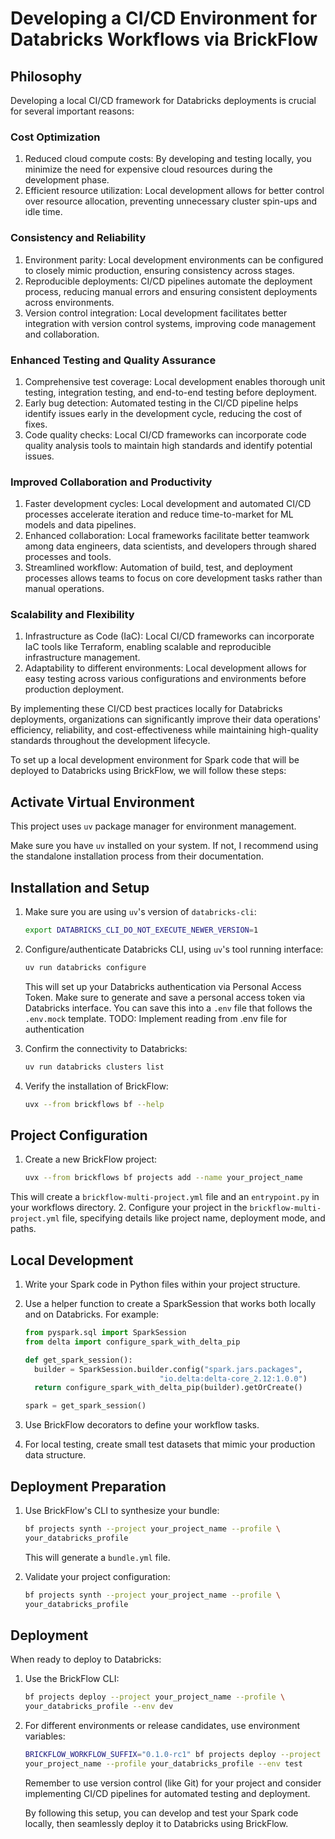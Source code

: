 # Developing a CI/CD Environment for Databricks Workflows via BrickFlow

## Philosophy

Developing a local CI/CD framework for Databricks deployments is crucial for
several important reasons:

### Cost Optimization

1. Reduced cloud compute costs: By developing and testing locally, you minimize
   the need for expensive cloud resources during the development phase.
2. Efficient resource utilization: Local development allows for better control
   over resource allocation, preventing unnecessary cluster spin-ups and idle
time.

### Consistency and Reliability

1. Environment parity: Local development environments can be configured to
   closely mimic production, ensuring consistency across stages.
2. Reproducible deployments: CI/CD pipelines automate the deployment process,
   reducing manual errors and ensuring consistent deployments across
environments.
3. Version control integration: Local development facilitates better integration
   with version control systems, improving code management and
collaboration.

### Enhanced Testing and Quality Assurance

1. Comprehensive test coverage: Local development enables thorough unit testing,
   integration testing, and end-to-end testing before deployment.
2. Early bug detection: Automated testing in the CI/CD pipeline helps identify
   issues early in the development cycle, reducing the cost of fixes.
3. Code quality checks: Local CI/CD frameworks can incorporate code quality
   analysis tools to maintain high standards and identify potential issues.

### Improved Collaboration and Productivity

1. Faster development cycles: Local development and automated CI/CD processes
   accelerate iteration and reduce time-to-market for ML models and data
pipelines.
2. Enhanced collaboration: Local frameworks facilitate better teamwork among
   data engineers, data scientists, and developers through shared processes and
tools.
3. Streamlined workflow: Automation of build, test, and deployment processes
   allows teams to focus on core development tasks rather than manual
operations.

### Scalability and Flexibility

1. Infrastructure as Code (IaC): Local CI/CD frameworks can incorporate IaC
   tools like Terraform, enabling scalable and reproducible infrastructure
management.
2. Adaptability to different environments: Local development allows for easy
   testing across various configurations and environments before production
deployment.

By implementing these CI/CD best practices locally for Databricks deployments,
organizations can significantly improve their data operations' efficiency,
reliability, and cost-effectiveness while maintaining high-quality standards
throughout the development lifecycle.

To set up a local development environment for Spark code that will be deployed
to Databricks using BrickFlow, we will follow these steps:

## Activate Virtual Environment

This project uses `uv` package manager for environment management.

Make sure you have `uv` installed on your system. If not, I recommend using the
standalone installation process from their documentation.

## Installation and Setup

1. Make sure you are using `uv`'s version of `databricks-cli`:

    ```bash
    export DATABRICKS_CLI_DO_NOT_EXECUTE_NEWER_VERSION=1
    ```

2. Configure/authenticate Databricks CLI, using `uv`'s tool running interface:

    ```bash
    uv run databricks configure
    ```

    This will set up your Databricks authentication via Personal Access Token.
    Make sure to generate and save a personal access token via Databricks
    interface.
    You can save this into a `.env` file that follows the `.env.mock` template.
    TODO: Implement reading from .env file for authentication

3. Confirm the connectivity to Databricks:

    ```bash
    uv run databricks clusters list
    ```

4. Verify the installation of BrickFlow:

    ```bash
    uvx --from brickflows bf --help
    ```

## Project Configuration

1. Create a new BrickFlow project:

    ```bash
    uvx --from brickflows bf projects add --name your_project_name
    ```

This will create a `brickflow-multi-project.yml` file and an `entrypoint.py` in
your workflows directory.
2. Configure your project in the `brickflow-multi-project.yml` file, specifying
   details like project name, deployment mode, and paths.

## Local Development

1. Write your Spark code in Python files within your project structure.
2. Use a helper function to create a SparkSession that works both locally and on
   Databricks. For example:

    ```python
    from pyspark.sql import SparkSession
    from delta import configure_spark_with_delta_pip

    def get_spark_session(): 
      builder = SparkSession.builder.config("spark.jars.packages",
                                  "io.delta:delta-core_2.12:1.0.0") 
      return configure_spark_with_delta_pip(builder).getOrCreate()

    spark = get_spark_session()
    ```

3. Use BrickFlow decorators to define your workflow tasks.
4. For local testing, create small test datasets that mimic your production data
   structure.

## Deployment Preparation

1. Use BrickFlow's CLI to synthesize your bundle:

    ```bash
    bf projects synth --project your_project_name --profile \
    your_databricks_profile 
    ```

    This will generate a `bundle.yml` file.
2. Validate your project configuration:

    ```bash
    bf projects synth --project your_project_name --profile \
    your_databricks_profile
    ```

## Deployment

When ready to deploy to Databricks:

1. Use the BrickFlow CLI:

    ```bash
    bf projects deploy --project your_project_name --profile \
    your_databricks_profile --env dev
    ```

2. For different environments or release candidates, use environment variables:

    ```bash
    BRICKFLOW_WORKFLOW_SUFFIX="0.1.0-rc1" bf projects deploy --project \
    your_project_name --profile your_databricks_profile --env test
    ```

    Remember to use version control (like Git) for your project and consider
    implementing CI/CD pipelines for automated testing and deployment.

    By following this setup, you can develop and test your Spark code locally, then
    seamlessly deploy it to Databricks using BrickFlow.

